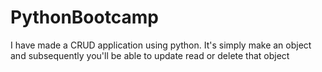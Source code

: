 # PythonBootcamp
I have made a CRUD application using python.
It's simply make an object and subsequently you'll be able to update read or delete that object